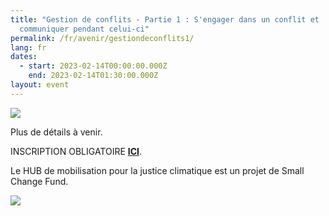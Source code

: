 ```yaml
---
title: "Gestion de conflits - Partie 1 : S'engager dans un conflit et
  communiquer pendant celui-ci"
permalink: /fr/avenir/gestiondeconflits1/
lang: fr
dates:
  - start: 2023-02-14T00:00:00.000Z
    end: 2023-02-14T01:30:00.000Z
layout: event
---
```

![](/media/gestion_de_conflits_600_200_px_.png)

P﻿lus de détails à venir.

I﻿NSCRIPTION OBLIGATOIRE **[ICI](https://us02web.zoom.us/meeting/register/tZ0tfuuprjoqHNAv_BZED4S3Ppw0ogpLIBUF)**.

L﻿e HUB de mobilisation pour la justice climatique est un projet de Small Change Fund.

![](/media/sans_titre_6_.png)